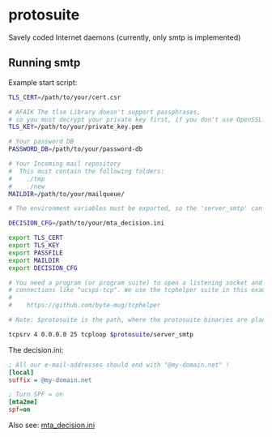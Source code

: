 # protosuite
Savely coded Internet daemons (currently, only smtp is implemented)



## Running smtp

Example start script:
```sh
TLS_CERT=/path/to/your/cert.csr

# AFAIK The tlse Library doesn't support passphrases,
# so you must decrypt your private key first, if you don't use OpenSSL!
TLS_KEY=/path/to/your/private_key.pem

# Your password DB
PASSWORD_DB=/path/to/your/password-db

# Your Incoming mail repository
#  This must contain the following folders:
#    ./tmp
#    ./new
MAILDIR=/path/to/your/mailqueue/

# The environment variables must be exported, so the 'server_smtp' can see them.

DECISION_CFG=/path/to/your/mta_decision.ini

export TLS_CERT
export TLS_KEY
export PASSFILE
export MAILDIR
export DECISION_CFG

# You need a program (or program suite) to open a listening socket and accept
# connections like "ucspi-tcp". We use the tcphelper suite in this example.
#
#    https://github.com/byte-mug/tcphelper

# Note: $protosuite is the path, where the protosuite binaries are placed.

tcpsrv 4 0.0.0.0 25 tcploop $protosuite/server_smtp


```

The decision.ini:

```ini
; All our e-mail-addresses should end with "@my-domain.net" !
[local]
suffix = @my-domain.net

; Turn SPF = on
[mta2me]
spf=on
```

Also see: [mta_decision.ini](./example/mta_decision.ini)
